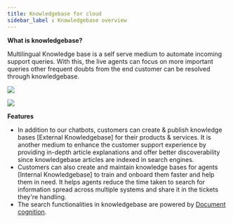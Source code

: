 ```yaml
---
title: Knowledgebase for cloud 
sidebar_label : Knowledgebase overview 
---
```



**What is knowledgebase?**

Multilingual Knowledge base is a self serve medium to automate incoming support queries. With this, the live agents can focus on more important queries other frequent doubts from the end customer can be resolved through knowledgebase.

![](https://i.imgur.com/zHslCKA.png)

![](https://i.imgur.com/ZiTcxez.png)

**Features**

- In addition to our chatbots, customers can create & publish knowledge bases [External Knowledgebase] for their products & services. It is another medium to enhance the customer support experience by providing in-depth article explanations and offer better discoverability since knowledgebase  articles are indexed in search engines.
- Customers can also create and maintain knowledge bases for agents [Internal Knowledgebase] to train and onboard them faster and help them in need. It helps agents reduce the time taken to search for information spread across multiple systems and share it in the tickets they're handling.
- The search functionalities in knowledgebase are powered by [Document cognition](https://docs.yellow.ai/docs/platform_concepts/studio/train/what-is-document-cognition).

